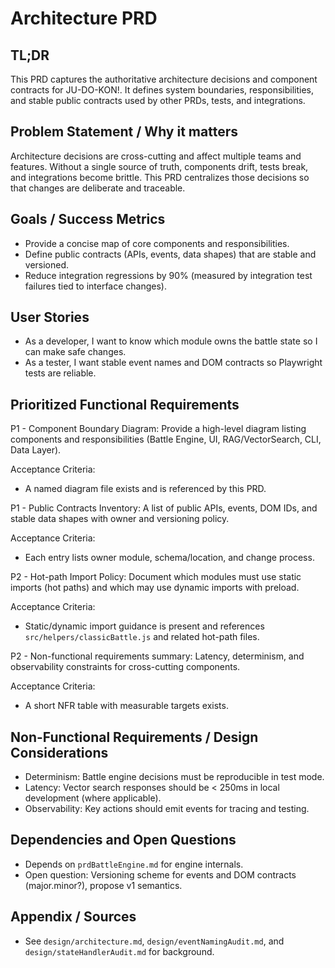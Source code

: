 # Architecture PRD

## TL;DR

This PRD captures the authoritative architecture decisions and component contracts for JU-DO-KON!. It defines system boundaries, responsibilities, and stable public contracts used by other PRDs, tests, and integrations.

## Problem Statement / Why it matters

Architecture decisions are cross-cutting and affect multiple teams and features. Without a single source of truth, components drift, tests break, and integrations become brittle. This PRD centralizes those decisions so that changes are deliberate and traceable.

## Goals / Success Metrics

- Provide a concise map of core components and responsibilities.
- Define public contracts (APIs, events, data shapes) that are stable and versioned.
- Reduce integration regressions by 90% (measured by integration test failures tied to interface changes).

## User Stories

- As a developer, I want to know which module owns the battle state so I can make safe changes.
- As a tester, I want stable event names and DOM contracts so Playwright tests are reliable.

## Prioritized Functional Requirements

P1 - Component Boundary Diagram: Provide a high-level diagram listing components and responsibilities (Battle Engine, UI, RAG/VectorSearch, CLI, Data Layer).

Acceptance Criteria:
- A named diagram file exists and is referenced by this PRD.

P1 - Public Contracts Inventory: A list of public APIs, events, DOM IDs, and stable data shapes with owner and versioning policy.

Acceptance Criteria:
- Each entry lists owner module, schema/location, and change process.

P2 - Hot-path Import Policy: Document which modules must use static imports (hot paths) and which may use dynamic imports with preload.

Acceptance Criteria:
- Static/dynamic import guidance is present and references `src/helpers/classicBattle.js` and related hot-path files.

P2 - Non-functional requirements summary: Latency, determinism, and observability constraints for cross-cutting components.

Acceptance Criteria:
- A short NFR table with measurable targets exists.

## Non-Functional Requirements / Design Considerations

- Determinism: Battle engine decisions must be reproducible in test mode.
- Latency: Vector search responses should be < 250ms in local development (where applicable).
- Observability: Key actions should emit events for tracing and testing.

## Dependencies and Open Questions

- Depends on `prdBattleEngine.md` for engine internals.
- Open question: Versioning scheme for events and DOM contracts (major.minor?), propose v1 semantics.

## Appendix / Sources

- See `design/architecture.md`, `design/eventNamingAudit.md`, and `design/stateHandlerAudit.md` for background.
